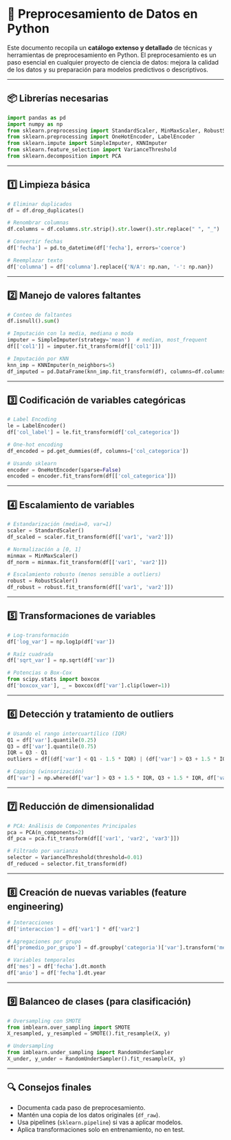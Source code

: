 
# 🔄 Preprocesamiento de Datos en Python

Este documento recopila un **catálogo extenso y detallado** de técnicas y herramientas de preprocesamiento en Python. El preprocesamiento es un paso esencial en cualquier proyecto de ciencia de datos: mejora la calidad de los datos y su preparación para modelos predictivos o descriptivos.

---

## 📦 Librerías necesarias

```python
import pandas as pd
import numpy as np
from sklearn.preprocessing import StandardScaler, MinMaxScaler, RobustScaler
from sklearn.preprocessing import OneHotEncoder, LabelEncoder
from sklearn.impute import SimpleImputer, KNNImputer
from sklearn.feature_selection import VarianceThreshold
from sklearn.decomposition import PCA
```

---

## 1️⃣ Limpieza básica

```python
# Eliminar duplicados
df = df.drop_duplicates()

# Renombrar columnas
df.columns = df.columns.str.strip().str.lower().str.replace(" ", "_")

# Convertir fechas
df['fecha'] = pd.to_datetime(df['fecha'], errors='coerce')

# Reemplazar texto
df['columna'] = df['columna'].replace({'N/A': np.nan, '-': np.nan})
```

---

## 2️⃣ Manejo de valores faltantes

```python
# Conteo de faltantes
df.isnull().sum()

# Imputación con la media, mediana o moda
imputer = SimpleImputer(strategy='mean')  # median, most_frequent
df[['col1']] = imputer.fit_transform(df[['col1']])

# Imputación por KNN
knn_imp = KNNImputer(n_neighbors=5)
df_imputed = pd.DataFrame(knn_imp.fit_transform(df), columns=df.columns)
```

---

## 3️⃣ Codificación de variables categóricas

```python
# Label Encoding
le = LabelEncoder()
df['col_label'] = le.fit_transform(df['col_categorica'])

# One-hot encoding
df_encoded = pd.get_dummies(df, columns=['col_categorica'])

# Usando sklearn
encoder = OneHotEncoder(sparse=False)
encoded = encoder.fit_transform(df[['col_categorica']])
```

---

## 4️⃣ Escalamiento de variables

```python
# Estandarización (media=0, var=1)
scaler = StandardScaler()
df_scaled = scaler.fit_transform(df[['var1', 'var2']])

# Normalización a [0, 1]
minmax = MinMaxScaler()
df_norm = minmax.fit_transform(df[['var1', 'var2']])

# Escalamiento robusto (menos sensible a outliers)
robust = RobustScaler()
df_robust = robust.fit_transform(df[['var1', 'var2']])
```

---

## 5️⃣ Transformaciones de variables

```python
# Log-transformación
df['log_var'] = np.log1p(df['var'])

# Raíz cuadrada
df['sqrt_var'] = np.sqrt(df['var'])

# Potencias o Box-Cox
from scipy.stats import boxcox
df['boxcox_var'], _ = boxcox(df['var'].clip(lower=1))
```

---

## 6️⃣ Detección y tratamiento de outliers

```python
# Usando el rango intercuartílico (IQR)
Q1 = df['var'].quantile(0.25)
Q3 = df['var'].quantile(0.75)
IQR = Q3 - Q1
outliers = df[(df['var'] < Q1 - 1.5 * IQR) | (df['var'] > Q3 + 1.5 * IQR)]

# Capping (winsorización)
df['var'] = np.where(df['var'] > Q3 + 1.5 * IQR, Q3 + 1.5 * IQR, df['var'])
```

---

## 7️⃣ Reducción de dimensionalidad

```python
# PCA: Análisis de Componentes Principales
pca = PCA(n_components=2)
df_pca = pca.fit_transform(df[['var1', 'var2', 'var3']])

# Filtrado por varianza
selector = VarianceThreshold(threshold=0.01)
df_reduced = selector.fit_transform(df)
```

---

## 8️⃣ Creación de nuevas variables (feature engineering)

```python
# Interacciones
df['interaccion'] = df['var1'] * df['var2']

# Agregaciones por grupo
df['promedio_por_grupo'] = df.groupby('categoria')['var'].transform('mean')

# Variables temporales
df['mes'] = df['fecha'].dt.month
df['anio'] = df['fecha'].dt.year
```

---

## 9️⃣ Balanceo de clases (para clasificación)

```python
# Oversampling con SMOTE
from imblearn.over_sampling import SMOTE
X_resampled, y_resampled = SMOTE().fit_resample(X, y)

# Undersampling
from imblearn.under_sampling import RandomUnderSampler
X_under, y_under = RandomUnderSampler().fit_resample(X, y)
```

---

## 🔍 Consejos finales

- Documenta cada paso de preprocesamiento.
- Mantén una copia de los datos originales (`df_raw`).
- Usa pipelines (`sklearn.pipeline`) si vas a aplicar modelos.
- Aplica transformaciones solo en entrenamiento, no en test.

